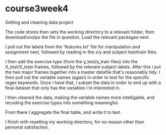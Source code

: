 # course3week4
Getting and cleaning data project

The code stores then sets the working directory to a relevant folder, then download/unzips the file in question.
Load the relevant packages next.

I pull out the labels from the 'features.txt' file for manipulation and assignment next, followed by reading in the x/y and subject test/train files.

I then add the exercise type (from the y_test/y_train files) into the X_test/X_train frames, followed by the relevant subject labels. After this i put the two major frames together into a master datafile that's reasonably tidy. I then pull out the variable names (again) in order to test for the specific regex keywords. Once i have that, i subset the data in order to end up with a final dataset that only has the variables i'm interested in.

I then cleaned the data, making the variable names more intelligable, and recoding the exercise types into something meaningful.

From there I aggregate the final table, and write it to text. 

I finish with resetting my working directory, for no reason other than personal satisfaction.
